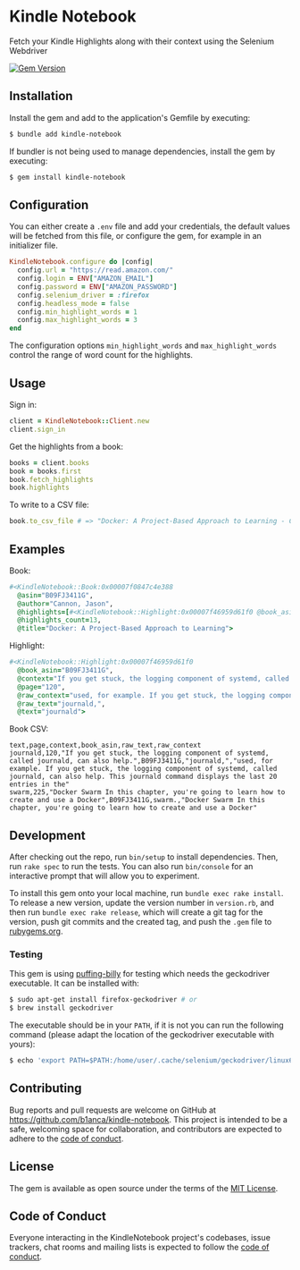 # Kindle Notebook

Fetch your Kindle Highlights along with their context using the Selenium Webdriver

[![Gem Version](https://badge.fury.io/rb/kindle-notebook.svg)](https://badge.fury.io/rb/kindle-notebook)

## Installation

Install the gem and add to the application's Gemfile by executing:

```sh
$ bundle add kindle-notebook
```

If bundler is not being used to manage dependencies, install the gem by executing:

```sh
$ gem install kindle-notebook
```

## Configuration

You can either create a `.env` file and add your credentials, the default values will be fetched from this file, or configure the gem, for example in an initializer file.

```rb
KindleNotebook.configure do |config|
  config.url = "https://read.amazon.com/"
  config.login = ENV["AMAZON_EMAIL"]
  config.password = ENV["AMAZON_PASSWORD"]
  config.selenium_driver = :firefox
  config.headless_mode = false
  config.min_highlight_words = 1
  config.max_highlight_words = 3
end
```

The configuration options `min_highlight_words` and `max_highlight_words` control the range of word count for the highlights.

## Usage

Sign in:
```rb
client = KindleNotebook::Client.new
client.sign_in
```

Get the highlights from a book:
```rb
books = client.books
book = books.first
book.fetch_highlights
book.highlights
```

To write to a CSV file:
```rb
book.to_csv_file # => "Docker: A Project-Based Approach to Learning - Cannon, Jason.csv"
```

## Examples

Book:
```rb
#<KindleNotebook::Book:0x00007f0847c4e388
  @asin="B09FJ3411G",
  @author="Cannon, Jason",
  @highlights=[#<KindleNotebook::Highlight:0x00007f46959d61f0 @book_asin="B09FJ3411G", ...],
  @highlights_count=13,
  @title="Docker: A Project-Based Approach to Learning">
```

<!-- TODO: create highligh class -->
Highlight:
```rb
#<KindleNotebook::Highlight:0x00007f46959d61f0
  @book_asin="B09FJ3411G",
  @context="If you get stuck, the logging component of systemd, called journald, can also help.",
  @page="120",
  @raw_context="used, for example. If you get stuck, the logging component of systemd, called journald, can also help. This journald command displays the last 20 entries in the",
  @raw_text="journald,",
  @text="journald">
```

Book CSV:
```csv
text,page,context,book_asin,raw_text,raw_context
journald,120,"If you get stuck, the logging component of systemd, called journald, can also help.",B09FJ3411G,"journald,","used, for example. If you get stuck, the logging component of systemd, called journald, can also help. This journald command displays the last 20 entries in the"
swarm,225,"Docker Swarm In this chapter, you're going to learn how to create and use a Docker",B09FJ3411G,swarm.,"Docker Swarm In this chapter, you're going to learn how to create and use a Docker"
```

## Development

After checking out the repo, run `bin/setup` to install dependencies. Then, run `rake spec` to run the tests. You can also run `bin/console` for an interactive prompt that will allow you to experiment.

To install this gem onto your local machine, run `bundle exec rake install`. To release a new version, update the version number in `version.rb`, and then run `bundle exec rake release`, which will create a git tag for the version, push git commits and the created tag, and push the `.gem` file to [rubygems.org](https://rubygems.org).

### Testing

This gem is using [puffing-billy](https://github.com/oesmith/puffing-billy) for testing which needs the geckodriver executable.  It can be installed with:
```sh
$ sudo apt-get install firefox-geckodriver # or
$ brew install geckodriver
```

The executable should be in your `PATH`, if it is not you can run the following command (please adapt the location of the geckodriver executable with yours):
```sh
$ echo 'export PATH=$PATH:/home/user/.cache/selenium/geckodriver/linux64/0.33.0' >> ~/.zshrc
 ```

## Contributing

Bug reports and pull requests are welcome on GitHub at https://github.com/b1anca/kindle-notebook. This project is intended to be a safe, welcoming space for collaboration, and contributors are expected to adhere to the [code of conduct](https://github.com/b1anca/kindle-notebook/blob/master/CODE_OF_CONDUCT.md).

## License

The gem is available as open source under the terms of the [MIT License](https://opensource.org/licenses/MIT).

## Code of Conduct

Everyone interacting in the KindleNotebook project's codebases, issue trackers, chat rooms and mailing lists is expected to follow the [code of conduct](https://github.com/b1anca/kindle-notebook/blob/main/CODE_OF_CONDUCT.md).
